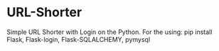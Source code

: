 # URL-Shorter
Simple URL Shorter with Login on the Python.
For the using:
pip install Flask, Flask-login, Flask-SQLALCHEMY, pymysql
